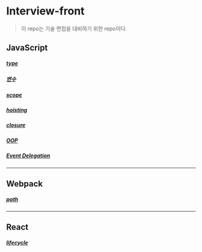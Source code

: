 # Interview-front

> 이 repo는 기술 면접을 대비하기 위한 repo이다.

## JavaScript

##### [type](https://github.com/leehosu/Interview-front/blob/master/Interview/js/type.md)

##### [변수](https://github.com/leehosu/Interview-front/blob/master/Interview/js/variable.md)

##### [scope](https://github.com/leehosu/Interview-front/blob/master/Interview/js/scope.md)

##### [hoisting](https://github.com/leehosu/Interview-front/blob/master/Interview/js/hoisting.md)

##### [closure](https://github.com/leehosu/Interview-front/blob/master/Interview/js/closure.md)

##### [OOP](https://github.com/leehosu/Interview-front/blob/master/Interview/js/oop.md)

##### [Event Delegation](https://github.com/leehosu/Interview-front/blob/master/Interview/js/eventDelegation.md)

---

## Webpack

##### [path]()

---

## React

##### [lifecycle](https://github.com/leehosu/Interview-front/blob/master/Interview/react/lifeCycle.md)
